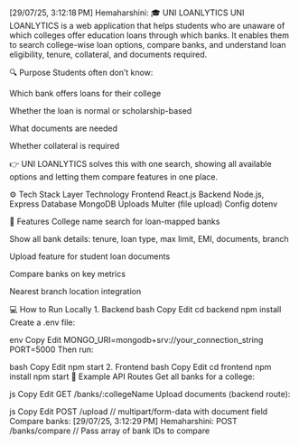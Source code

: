 [29/07/25, 3:12:18 PM] Hemaharshini: 🎓 UNI LOANLYTICS
UNI LOANLYTICS is a web application that helps students who are unaware of which colleges offer education loans through which banks. It enables them to search college-wise loan options, compare banks, and understand loan eligibility, tenure, collateral, and documents required.

🔍 Purpose
Students often don’t know:

Which bank offers loans for their college

Whether the loan is normal or scholarship-based

What documents are needed

Whether collateral is required

👉 UNI LOANLYTICS solves this with one search, showing all available options and letting them compare features in one place.

⚙️ Tech Stack
Layer	Technology
Frontend	React.js
Backend	Node.js, Express
Database	MongoDB
Uploads	Multer (file upload)
Config	dotenv

🧠 Features
College name search for loan-mapped banks

Show all bank details: tenure, loan type, max limit, EMI, documents, branch

Upload feature for student loan documents

Compare banks on key metrics

Nearest branch location integration

💻 How to Run Locally
1.⁠ ⁠Backend
bash
Copy
Edit
cd backend
npm install
Create a .env file:

env
Copy
Edit
MONGO_URI=mongodb+srv://your_connection_string
PORT=5000
Then run:

bash
Copy
Edit
npm start
2.⁠ ⁠Frontend
bash
Copy
Edit
cd frontend
npm install
npm start
🧾 Example API Routes
Get all banks for a college:

js
Copy
Edit
GET /banks/:collegeName
Upload documents (backend route):

js
Copy
Edit
POST /upload
// multipart/form-data with document field
Compare banks:
[29/07/25, 3:12:29 PM] Hemaharshini: POST /banks/compare
// Pass array of bank IDs to compare
